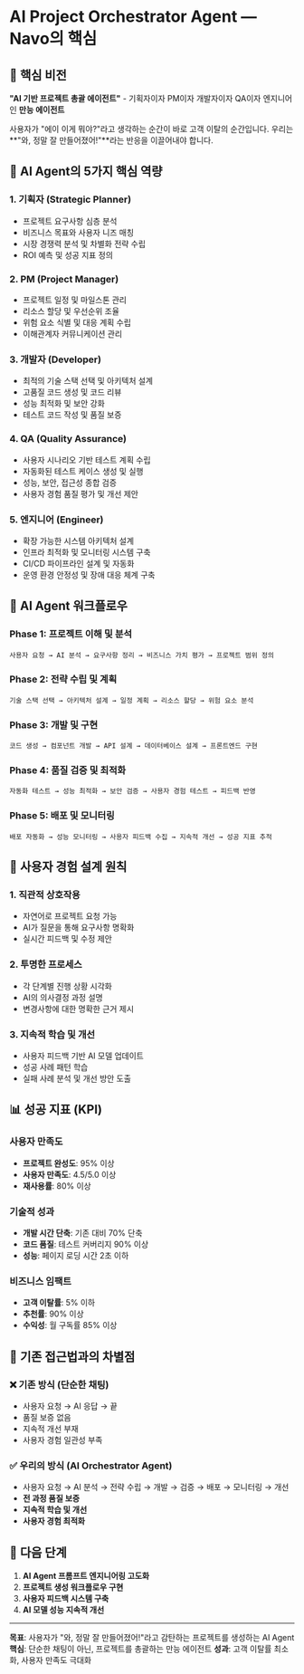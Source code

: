 # AI Project Orchestrator Agent — Navo의 핵심

## 🎯 핵심 비전

**"AI 기반 프로젝트 총괄 에이전트"** - 기획자이자 PM이자 개발자이자 QA이자 엔지니어인 **만능 에이전트**

사용자가 "에이 이게 뭐야?"라고 생각하는 순간이 바로 고객 이탈의 순간입니다. 우리는 **"와, 정말 잘 만들어졌어!"**라는 반응을 이끌어내야 합니다.

## 🧠 AI Agent의 5가지 핵심 역량

### 1. **기획자 (Strategic Planner)**

- 프로젝트 요구사항 심층 분석
- 비즈니스 목표와 사용자 니즈 매칭
- 시장 경쟁력 분석 및 차별화 전략 수립
- ROI 예측 및 성공 지표 정의

### 2. **PM (Project Manager)**

- 프로젝트 일정 및 마일스톤 관리
- 리소스 할당 및 우선순위 조율
- 위험 요소 식별 및 대응 계획 수립
- 이해관계자 커뮤니케이션 관리

### 3. **개발자 (Developer)**

- 최적의 기술 스택 선택 및 아키텍처 설계
- 고품질 코드 생성 및 코드 리뷰
- 성능 최적화 및 보안 강화
- 테스트 코드 작성 및 품질 보증

### 4. **QA (Quality Assurance)**

- 사용자 시나리오 기반 테스트 계획 수립
- 자동화된 테스트 케이스 생성 및 실행
- 성능, 보안, 접근성 종합 검증
- 사용자 경험 품질 평가 및 개선 제안

### 5. **엔지니어 (Engineer)**

- 확장 가능한 시스템 아키텍처 설계
- 인프라 최적화 및 모니터링 시스템 구축
- CI/CD 파이프라인 설계 및 자동화
- 운영 환경 안정성 및 장애 대응 체계 구축

## 🔄 AI Agent 워크플로우

### Phase 1: 프로젝트 이해 및 분석

```
사용자 요청 → AI 분석 → 요구사항 정리 → 비즈니스 가치 평가 → 프로젝트 범위 정의
```

### Phase 2: 전략 수립 및 계획

```
기술 스택 선택 → 아키텍처 설계 → 일정 계획 → 리소스 할당 → 위험 요소 분석
```

### Phase 3: 개발 및 구현

```
코드 생성 → 컴포넌트 개발 → API 설계 → 데이터베이스 설계 → 프론트엔드 구현
```

### Phase 4: 품질 검증 및 최적화

```
자동화 테스트 → 성능 최적화 → 보안 검증 → 사용자 경험 테스트 → 피드백 반영
```

### Phase 5: 배포 및 모니터링

```
배포 자동화 → 성능 모니터링 → 사용자 피드백 수집 → 지속적 개선 → 성공 지표 추적
```

## 🎨 사용자 경험 설계 원칙

### 1. **직관적 상호작용**

- 자연어로 프로젝트 요청 가능
- AI가 질문을 통해 요구사항 명확화
- 실시간 피드백 및 수정 제안

### 2. **투명한 프로세스**

- 각 단계별 진행 상황 시각화
- AI의 의사결정 과정 설명
- 변경사항에 대한 명확한 근거 제시

### 3. **지속적 학습 및 개선**

- 사용자 피드백 기반 AI 모델 업데이트
- 성공 사례 패턴 학습
- 실패 사례 분석 및 개선 방안 도출

## 📊 성공 지표 (KPI)

### 사용자 만족도

- **프로젝트 완성도**: 95% 이상
- **사용자 만족도**: 4.5/5.0 이상
- **재사용률**: 80% 이상

### 기술적 성과

- **개발 시간 단축**: 기존 대비 70% 단축
- **코드 품질**: 테스트 커버리지 90% 이상
- **성능**: 페이지 로딩 시간 2초 이하

### 비즈니스 임팩트

- **고객 이탈률**: 5% 이하
- **추천률**: 90% 이상
- **수익성**: 월 구독률 85% 이상

## 🚫 기존 접근법과의 차별점

### ❌ 기존 방식 (단순한 채팅)

- 사용자 요청 → AI 응답 → 끝
- 품질 보증 없음
- 지속적 개선 부재
- 사용자 경험 일관성 부족

### ✅ 우리의 방식 (AI Orchestrator Agent)

- 사용자 요청 → AI 분석 → 전략 수립 → 개발 → 검증 → 배포 → 모니터링 → 개선
- **전 과정 품질 보증**
- **지속적 학습 및 개선**
- **사용자 경험 최적화**

## 🔮 다음 단계

1. **AI Agent 프롬프트 엔지니어링 고도화**
2. **프로젝트 생성 워크플로우 구현**
3. **사용자 피드백 시스템 구축**
4. **AI 모델 성능 지속적 개선**

---

**목표**: 사용자가 "와, 정말 잘 만들어졌어!"라고 감탄하는 프로젝트를 생성하는 AI Agent
**핵심**: 단순한 채팅이 아닌, 프로젝트를 총괄하는 만능 에이전트
**성과**: 고객 이탈률 최소화, 사용자 만족도 극대화
